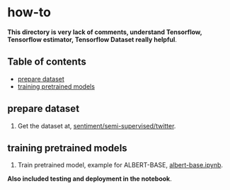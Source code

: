 # how-to

**This directory is very lack of comments, understand Tensorflow, Tensorflow estimator, Tensorflow Dataset really helpful**.

## Table of contents
  * [prepare dataset](#prepare-dataset)
  * [training pretrained models](#training-pretrained-models)

## prepare dataset

1. Get the dataset at, [sentiment/semi-supervised/twitter](https://github.com/huseinzol05/Malay-Dataset/tree/master/sentiment/semi-supervised/twitter).

## training pretrained models

1. Train pretrained model, example for ALBERT-BASE, [albert-base.ipynb](albert-base.ipynb).

**Also included testing and deployment in the notebook**.